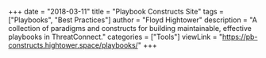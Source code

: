 +++
date = "2018-03-11"
title = "Playbook Constructs Site"
tags = ["Playbooks", "Best Practices"]
author = "Floyd Hightower"
description = "A collection of paradigms and constructs for building maintainable, effective playbooks in ThreatConnect."
categories = ["Tools"]
viewLink = "https://pb-constructs.hightower.space/playbooks/"
+++
